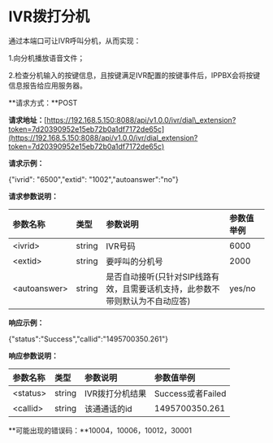 # IVR拨打分机

通过本端口可让IVR呼叫分机，从而实现：

1.向分机播放语音文件；

2.检查分机输入的按键信息，且按键满足IVR配置的按键事件后，IPPBX会将按键信息报告给应用服务器。

**请求方式：**POST

**请求地址：**[https://192.168.5.150:8088/api/v1.0.0/ivr/dial\_extension?token=7d20390952e15eb72b0a1df7172de65c](https://192.168.5.150:8088/api/v1.0.0/ivr/dial_extension?token=7d20390952e15eb72b0a1df7172de65c)

**请求示例：**

{"ivrid": "6500","extid": "1002","autoanswer":"no"}

**请求参数说明：**

| 参数名称 | 类型 | 参数说明 | 参数值举例 |
| :--- | :--- | :--- | :--- |
| &lt;ivrid&gt; | string | IVR号码 | 6000 |
| &lt;extid&gt; | string | 要呼叫的分机号 | 2000 |
| &lt;autoanswer&gt; | string | 是否自动接听\(只针对SIP线路有效，且需要话机支持，此参数不带则默认为不自动应答\) | yes/no |

**响应示例：**

{"status":"Success","callid":"1495700350.261"}

**响应参数说明：**

| 参数名称 | 类型 | 参数说明 | 参数值举例 |
| :--- | :--- | :--- | :--- |
| &lt;status&gt; | string | IVR拨打分机结果 | Success或者Failed |
| &lt;callid&gt; | string | 该通通话的id | 1495700350.261 |

**可能出现的错误码：**10004，10006，10012，30001

